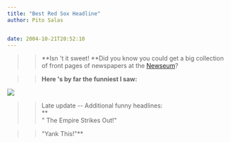 ```yaml
---
title: "Best Red Sox Headline"
author: Pito Salas


date: 2004-10-21T20:52:10
---
```



>>

>> **Isn 't it sweet! **Did you know you could get a big collection of front
pages of newspapers at the
[Newseum](<http://www.newseum.org/todaysfrontpages/>)?

>>

>> **Here 's by far the funniest I saw:**

>>

>>
[![](https://i0.wp.com/s3.media.squarespace.com/production/1075723/12829350/weblogs/archives/redsox+win+2004-thumb.jpg?resize=200%2C278)](<http://s3.media.squarespace.com/production/1075723/12829350/weblogs/archives/redsox+win+2004.html>)

>>

>> Late update -- Additional funny headlines:  
>  **  
> " The Empire Strikes Out!"
>>

>> "Yank This!"**


